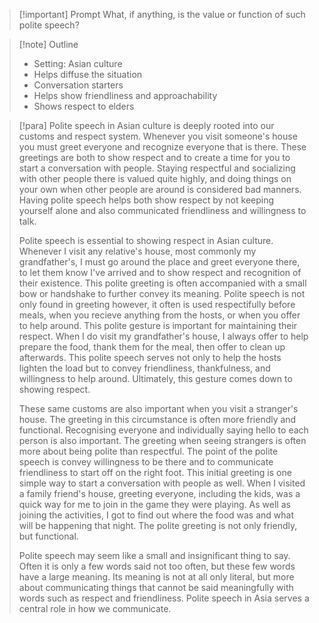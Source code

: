 > [!important] Prompt
> What, if anything, is the value or function of such polite speech?

> [!note] Outline
> 
> - Setting: Asian culture
> - Helps diffuse the situation
> - Conversation starters
> - Helps show friendliness and approachability
> - Shows respect to elders

> [!para]
> Polite speech in Asian culture is deeply rooted into our customs and respect system. Whenever you visit someone's house you must greet everyone and recognize everyone that is there. These greetings are both to show respect and to create a time for you to start a conversation with people. Staying respectful and socializing with other people there is valued quite highly, and doing things on your own when other people are around is considered bad manners. Having polite speech helps both show respect by not keeping yourself alone and also communicated friendliness and willingness to talk.
> 
> Polite speech is essential to showing respect in Asian culture. Whenever I visit any relative's house, most commonly my grandfather's, I must go around the place and greet everyone there, to let them know I've arrived and to show respect and recognition of their existence. This polite greeting is often accompanied with a small bow or handshake to further convey its meaning. Polite speech is not only found in greeting however, it often is used respectifully before meals, when you recieve anything from the hosts, or when you offer to help around. This polite gesture is important for maintaining their respect. When I do visit my grandfather's house, I always offer to help prepare the food, thank them for the meal, then offer to clean up afterwards. This polite speech serves not only to help the hosts lighten the load but to convey friendliness, thankfulness, and willingness to help around. Ultimately, this gesture comes down to showing respect.
> 
> These same customs are also important when you visit a stranger's house. The greeting in this circumstance is often more friendly and functional. Recognising everyone and individually saying hello to each person is also important. The greeting when seeing strangers is often more about being polite than respectful. The point of the polite speech is convey willingness to be there and to communicate friendliness to start off on the right foot. This initial greeting is one simple way to start a conversation with people as well. When I visited a family friend's house, greeting everyone, including the kids, was a quick way for me to join in the game they were playing. As well as joining the activities, I got to find out where the food was and what will be happening that night. The polite greeting is not only friendly, but functional. 
> 
> Polite speech may seem like a small and insignificant thing to say. Often it is only a few words said not too often, but these few words have a large meaning. Its meaning is not at all only literal, but more about communicating things that cannot be said meaningfully with words such as respect and friendliness. Polite speech in Asia serves a central role in how we communicate. 